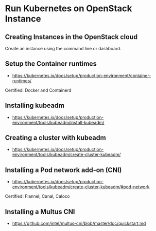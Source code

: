 # Run Kubernetes on OpenStack Instance

## Creating Instances in the OpenStack cloud
Create an instance using the command line or dashboard.


## Setup the Container runtimes
- https://kubernetes.io/docs/setup/production-environment/container-runtimes/

Certified: Docker and Containerd


## Installing kubeadm
- https://kubernetes.io/docs/setup/production-environment/tools/kubeadm/install-kubeadm/


## Creating a cluster with kubeadm
- https://kubernetes.io/docs/setup/production-environment/tools/kubeadm/create-cluster-kubeadm/


## Installing a Pod network add-on (CNI)
- https://kubernetes.io/docs/setup/production-environment/tools/kubeadm/create-cluster-kubeadm/#pod-network

Certified: Flannel, Canal, Caloco


## Installing a Multus CNI
- https://github.com/intel/multus-cni/blob/master/doc/quickstart.md
